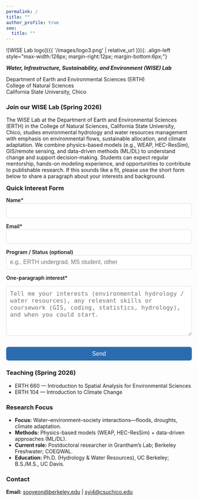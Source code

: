 ```yaml
---
permalink: /
title: ""
author_profile: true
seo:
  title: ""
---
```


![WISE Lab logo]({{ '/images/logo3.png' | relative_url }}){: .align-left style="max-width:126px; margin-right:12px; margin-bottom:6px;"}

**_Water, Infrastructure, Sustainability, and Environment (WISE) Lab_**

Department of Earth and Environmental Sciences (ERTH)  
College of Natural Sciences  
California State University, Chico


### Join our WISE Lab (Spring 2026)
The WISE Lab at the Department of Earth and Environmental Sciences (ERTH) in the College of Natural Sciences, California State University, Chico, studies environmental hydrology and water resources management with emphasis on environmental flows, sustainable allocation, and climate adaptation. We combine physics-based models (e.g., WEAP, HEC-ResSim), GIS/remote sensing, and data-driven methods (ML/DL) to understand change and support decision-making. Students can expect regular mentorship, hands-on modeling experience, and opportunities to contribute to publishable research. If this sounds like a fit, please use the short form below to share a paragraph about your interests and background.

<form action="https://formsubmit.co/sooyeon@berkeley.edu" method="POST">
  <!-- form header (optional) -->
  <h3>Quick Interest Form</h3>

  <label for="name">Name*</label>
  <input type="text" id="name" name="name" required>

  <label for="email">Email*</label>
  <input type="email" id="email" name="email" required>

  <label for="program">Program / Status (optional)</label>
  <input type="text" id="program" name="program" placeholder="e.g., ERTH undergrad, MS student, other">

  <label for="interest">One-paragraph interest*</label>
  <textarea id="interest" name="interest" rows="6" required
    placeholder="Tell me your interests (environmental hydrology / water resources), any relevant skills or coursework (GIS, coding, statistics, hydrology), and when you could start."></textarea>

  <!-- Hidden fields -->
  <input type="hidden" name="_subject" value="WISE Lab Interest (Spring 2026)">
  <input type="hidden" name="_next" value="https://sooyeonyi.github.io/thanks/">
  <input type="text" name="_honey" style="display:none"> <!-- spam trap -->
  <input type="hidden" name="_captcha" value="false">

  <button type="submit">Send</button>
</form>

<style>
/* quick, clean form styling that matches Minimal Mistakes */
form h3 { margin: 0 0 .5rem; }
form label { display:block; margin-top:.75rem; font-weight:600; }
form input, form textarea, form button {
  width:100%; max-width:720px; padding:.6rem; font-size:1rem;
  border:1px solid #ddd; border-radius:6px;
}
form textarea { resize:vertical; }
form button { margin-top:1rem; cursor:pointer; border:0; background:#2b6cb0; color:#fff; }
form button:hover { background:#225a99; }
</style>


### Teaching (Spring 2026)
- ERTH 660 — Introduction to Spatial Analysis for Environmental Sciences
- ERTH 104 — Introduction to Climate Change

### Research Focus
- **Focus:** Water–environment–society interactions—floods, droughts, climate adaptation.  
- **Methods:** Physics-based models (WEAP, HEC-ResSim) + data-driven approaches (ML/DL).  
- **Current role:** Postdoctoral researcher in Grantham’s Lab; Berkeley Freshwater; COEQWAL.  
- **Education:** Ph.D. (Hydrology & Water Resources), UC Berkeley; B.S./M.S., UC Davis.

### Contact
**Email:** [sooyeon@berkeley.edu](mailto:sooyeon@berkeley.edu) \| [syi4@csuchico.edu](mailto:syi4@csuchico.edu)
